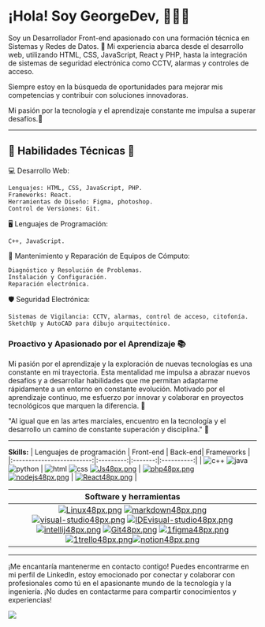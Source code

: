 # ¡Hola! Soy GeorgeDev, 👨🏻‍💻 
Soy un Desarrollador Front-end apasionado con una formación técnica en Sistemas y Redes de Datos. 🚀 Mi experiencia abarca desde el desarrollo web, utilizando HTML, CSS, JavaScript, React y PHP, hasta la integración de sistemas de seguridad electrónica como CCTV, alarmas y controles de acceso.  

Siempre estoy en la búsqueda de oportunidades para mejorar mis competencias y contribuir con soluciones innovadoras.

Mi pasión por la tecnología y el aprendizaje constante me impulsa a superar desafíos.💪

--------------


## 🔧 Habilidades Técnicas 💼
💻 Desarrollo Web:

    Lenguajes: HTML, CSS, JavaScript, PHP.
    Frameworks: React.
    Herramientas de Diseño: Figma, photoshop.
    Control de Versiones: Git.

🖥️ Lenguajes de Programación:

    C++, JavaScript.

🔧 Mantenimiento y Reparación de Equipos de Cómputo:

    Diagnóstico y Resolución de Problemas.
    Instalación y Configuración.
    Reparación electrónica.

🛡️ Seguridad Electrónica:

    Sistemas de Vigilancia: CCTV, alarmas, control de acceso, citofonía.
    SketchUp y AutoCAD para dibujo arquitectónico.

### Proactivo y Apasionado por el Aprendizaje 📚

Mi pasión por el aprendizaje y la exploración de nuevas tecnologías es una constante en mi trayectoria. Esta mentalidad me impulsa a abrazar nuevos desafíos y a desarrollar habilidades que me permitan adaptarme rápidamente a un entorno en constante evolución. Motivado por el aprendizaje continuo, me esfuerzo por innovar y colaborar en proyectos tecnológicos que marquen la diferencia. 🏢

"Al igual que en las artes marciales, encuentro en la tecnología y el desarrollo un camino de constante superación y disciplina." 🥋


--------------

**Skills:**
| Lenguajes de programación | Front-end | Back-end| Frameworks | 
|:-------------------------:|:---------:|:-------:|:----------:|
| ![c++](https://user-images.githubusercontent.com/54302061/211190233-b7b57818-3537-4035-b5ba-a930e0abbbb8.png) ![java](https://user-images.githubusercontent.com/54302061/211168153-061a83aa-e2f9-45eb-bb4c-0db1679f0bc0.png) ![python](https://user-images.githubusercontent.com/54302061/211168102-fb84a548-1019-4fb4-8ed4-d89a9b8fb4e4.png) | ![html](https://user-images.githubusercontent.com/54302061/211168057-9d053689-3a2a-46b1-bfbb-1395ab3e893b.png) ![css](https://user-images.githubusercontent.com/54302061/211168069-013c48b5-fb25-4bcf-950a-55aa30cf8720.png) [![Js48px.png](https://i.postimg.cc/SxR4R1Jh/Js48px.png)](https://postimg.cc/nCygwk4R) | [![php48px.png](https://i.postimg.cc/5ypcN8Jy/php48px.png)](https://postimg.cc/hQJZ2zfR) [![nodejs48px.png](https://i.postimg.cc/LsQ1cbw0/nodejs48px.png)](https://postimg.cc/kV8G8fnx) | [![React48px.png](https://i.postimg.cc/CMC7PzH2/React48px.png)](https://postimg.cc/yWd0W6Gh) | 

| Software y herramientas |
|:-----------------------:|
| [![Linux48px.png](https://i.postimg.cc/9FChKw3w/Linux48px.png)](https://postimg.cc/nMRgQzhn) [![markdown48px.png](https://i.postimg.cc/d3P4cQXb/markdown48px.png)](https://postimg.cc/G8KkkRbK) [![visual-studio48px.png](https://i.postimg.cc/7h6sgvDw/visual-studio48px.png)](https://postimg.cc/G8WxC5H5) [![IDEvisual-studio48px.png](https://i.postimg.cc/QN0RRkdK/IDEvisual-studio48px.png)](https://postimg.cc/rzRn44Wq) [![intellij48px.png](https://i.postimg.cc/mgNqyQJr/intellij48px.png)](https://postimg.cc/G4tqcsc0) [![Git48px.png](https://i.postimg.cc/fLXR8qNd/Git48px.png)](https://postimg.cc/1nmStH4R) [![1figma48px.png](https://i.postimg.cc/kGKRtX4k/1figma48px.png)](https://postimg.cc/N2Gj3tR4) [![1trello48px.png](https://i.postimg.cc/4Nvhfdjc/1trello48px.png)](https://postimg.cc/KRzYQZGc)[![notion48px.png](https://i.postimg.cc/zvkT1zbY/notion48px.png)](https://postimg.cc/m1tPYGym) |

--------------

¡Me encantaría mantenerme en contacto contigo! 
Puedes encontrarme en mi perfil de LinkedIn, estoy emocionado por conectar y colaborar con profesionales como tú en el apasionante mundo de la tecnología y la ingeniería. 
¡No dudes en contactarme para compartir conocimientos y experiencias!

[![](https://user-images.githubusercontent.com/54302061/211169314-64c36b3c-93cb-40ad-9e5d-4071d19552d5.png)](https://www.linkedin.com/in/georgedev17/)
